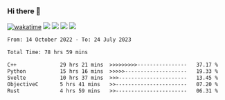 ### Hi there 👋
[![wakatime](https://wakatime.com/badge/user/368879df-dc38-4b1a-86c4-8a2054a0e074.svg)](https://wakatime.com/@368879df-dc38-4b1a-86c4-8a2054a0e074)
<img src="https://img.shields.io/badge/Windows-0078D6?style=flat&logo=Windows&logoColor=white">
<img src="https://img.shields.io/badge/IntelliJ_IDEA-000000.svg?style=flat&logo=IntelliJ-IDEA&logoColor=white">
<img src="https://img.shields.io/badge/Visual_Studio_Code-007ACC?style=flat&logo=Visual-Studio-Code&logoColor=white">
<img src="https://img.shields.io/badge/Discord-5865F2?label=kano%233578&style=flat&logo=discord&logoColor=white">
<br>


<!--START_SECTION:waka-->

```txt
From: 14 October 2022 - To: 24 July 2023

Total Time: 78 hrs 59 mins

C++              29 hrs 21 mins  >>>>>>>>>----------------   37.17 %
Python           15 hrs 16 mins  >>>>>--------------------   19.33 %
Svelte           10 hrs 37 mins  >>>----------------------   13.45 %
ObjectiveC       5 hrs 41 mins   >>-----------------------   07.20 %
Rust             4 hrs 59 mins   >>-----------------------   06.31 %
```

<!--END_SECTION:waka-->
